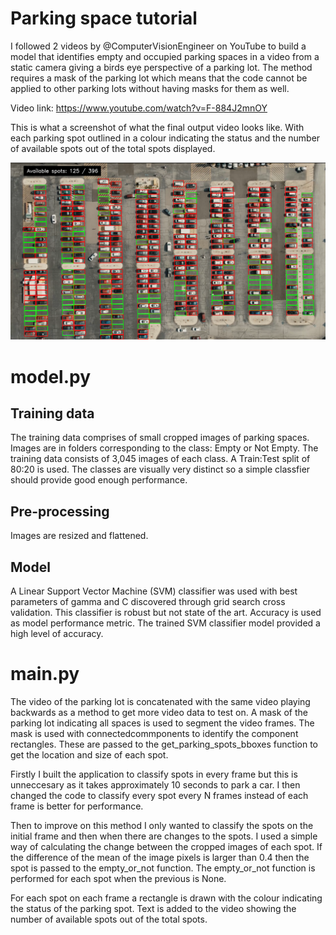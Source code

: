 # Parking space tutorial

I followed 2 videos by @ComputerVisionEngineer on YouTube to build a model that identifies empty and occupied parking spaces in a video from a static camera giving a birds eye perspective of a parking lot. The method requires a mask of the parking lot which means that the code cannot be applied to other parking lots without having masks for them as well.

Video link:
https://www.youtube.com/watch?v=F-884J2mnOY

This is what a screenshot of what the final output video looks like. With each parking spot outlined in a colour indicating the status and the number of available spots out of the total spots displayed.

![Screenshot of parking lot video](https://github.com/kisaac02/parking_space/blob/main/Parking%20lot%20screenshot.png?raw=true)

# model.py
## Training data
The training data comprises of small cropped images of parking spaces. Images are in folders corresponding to the class: Empty or Not Empty.
The training data consists of 3,045 images of each class. A Train:Test split of 80:20 is used.
The classes are visually very distinct so a simple classfier should provide good enough performance.

## Pre-processing
Images are resized and flattened.

## Model
A Linear Support Vector Machine (SVM) classifier was used with best parameters of gamma and C discovered through grid search cross validation.
This classifier is robust but not state of the art.
Accuracy is used as model performance metric.
The trained SVM classifier model provided a high level of accuracy.

# main.py
The video of the parking lot is concatenated with the same video playing backwards as a method to get more video data to test on.
A mask of the parking lot indicating all spaces is used to segment the video frames.
The mask is used with connectedcommponents to identify the component rectangles.
These are passed to the get_parking_spots_bboxes function to get the location and size of each spot.

Firstly I built the application to classify spots in every frame but this is unneccesary as it takes approximately 10 seconds to park a car. I then changed the code to classify every spot every N frames instead of each frame is better for performance.

Then to improve on this method I only wanted to classify the spots on the initial frame and then when there are changes to the spots. I used a simple way of calculating the change between the cropped images of each spot. If the difference of the mean of the image pixels is larger than 0.4 then the spot is passed to the empty_or_not function.
The empty_or_not function is performed for each spot when the previous is None.

For each spot on each frame a rectangle is drawn with the colour indicating the status of the parking spot.
Text is added to the video showing the number of available spots out of the total spots.

